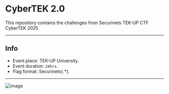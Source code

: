 # CyberTEK 2.0 
This repository contains the challenges from Securinets TEK-UP CTF CyberTEK 2025

---
## Info
- Event place: TEK-UP University.
- Event duration: `24hrs`.
- Flag format: Securinets{.*}.
___
![image](https://github.com/user-attachments/assets/8d9f90fa-61f9-42ce-b951-f90aeba7f180)
